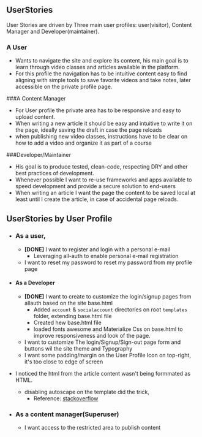 UserStories
---

User Stories are driven by Three main user profiles: user(visitor), Content Manager and Developer(maintainer).

### A User

* Wants to navigate the site and explore its content, his main goal is to learn through video classes and articles available in the platform.
* For this profile the navigation has to be intuitive content easy to find aligning with simple tools to save favorite videos and take notes, later accessible on the private profile page. 

###A Content Manager 

* For User profile the private area has to be responsive and easy to upload content.
* When writing a new article it should be easy and intuitive to write it on the page, ideally saving the draft in case the page reloads
* when publishing new video classes, instructions have to be clear on how to add a video and organize it as part of a course
        
###Developer/Maintainer
    
* His goal is to produce tested, clean-code, respecting DRY  and other best practices of development. 
* Whenever possible I want to re-use frameworks and apps available to speed development and provide a secure solution to end-users 
* When writing an article I want the page the content to be saved local at least until I create the article, in case of accidental page reloads.


## UserStories by User Profile

- ### As a user, 
  
    - **[DONE]** I want to register and login with a personal e-mail
       - Leveraging all-auth to enable personal e-mail registration
    - I want to reset my password to reset my password from my profile page
    
- #### As a Developer

    - **[DONE]** I want to create to customize the login/signup pages from allauth based on the site base.html
        - Added `account` & `socialaccount` directories on root `templates` folder, extending base.html file
        - Created hew base.html file
        - loaded fonts awesome and Materialize Css on base.html to improve responsiveness and look of the page. 
    - I want to customize The login/Signup/Sign-out page form and buttons wil the site theme and Typography
    - I want some padding/margin on the User Profile Icon on top-right, it's too close to edge of screen

- I noticed the html from the article content wasn't being formmated as HTML.
  - disabling autoscape on the template did the trick, 
    - Reference: [stackoverflow](https://stackoverflow.com/questions/19357462/django-passing-html-string-to-template)
      

- ### As a content manager(Superuser)
  
  - I want access to the restricted area to publish content 

